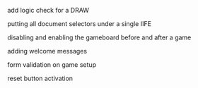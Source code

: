 add logic check for a DRAW

putting all document selectors under a single IIFE

disabling and enabling the gameboard before and after a game

adding welcome messages

form validation on game setup

reset button activation
